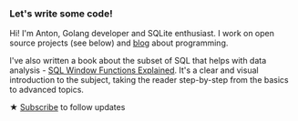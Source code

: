 ### Let's write some code!

Hi! I'm Anton, Golang developer and SQLite enthusiast. I work on open source projects (see below) and [blog](https://antonz.org/) about programming.

I've also written a book about the subset of SQL that helps with data analysis - [SQL Window Functions Explained](https://antonz.org/sql-window-functions-book/). It's a clear and visual introduction to the subject, taking the reader step-by-step from the basics to advanced topics.

★ [Subscribe](https://antonz.org/subscribe/) to follow updates
